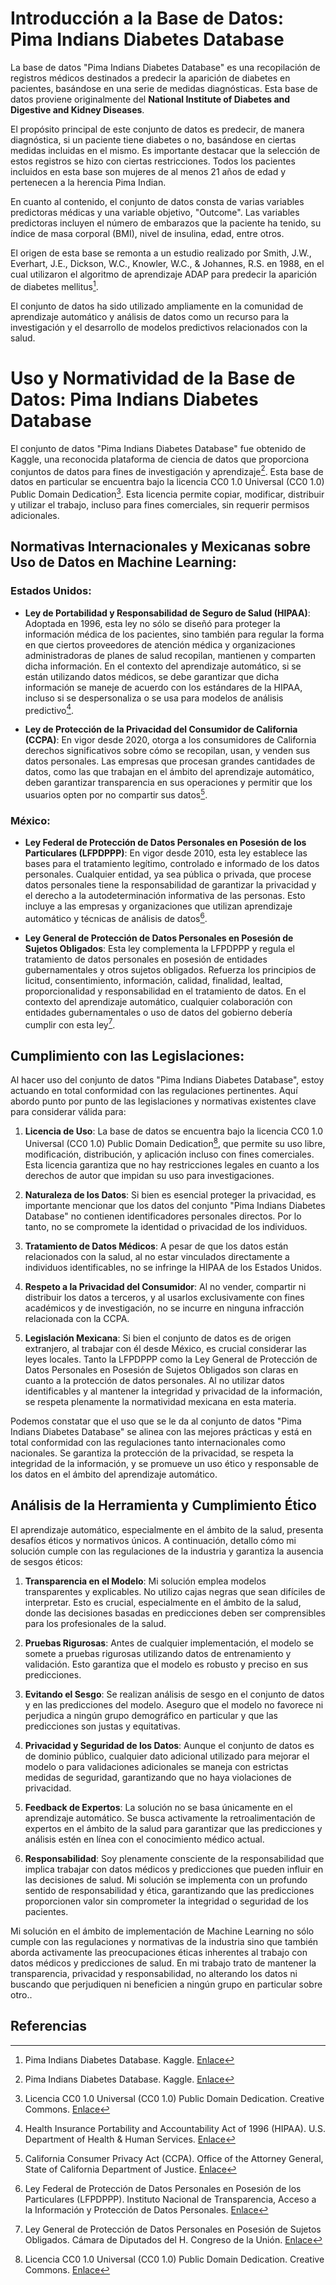 # Introducción a la Base de Datos: Pima Indians Diabetes Database

La base de datos "Pima Indians Diabetes Database" es una recopilación de registros médicos destinados a predecir la aparición de diabetes en pacientes, basándose en una serie de medidas diagnósticas. Esta base de datos proviene originalmente del **National Institute of Diabetes and Digestive and Kidney Diseases**.

El propósito principal de este conjunto de datos es predecir, de manera diagnóstica, si un paciente tiene diabetes o no, basándose en ciertas medidas incluidas en el mismo. Es importante destacar que la selección de estos registros se hizo con ciertas restricciones. Todos los pacientes incluidos en esta base son mujeres de al menos 21 años de edad y pertenecen a la herencia Pima Indian.

En cuanto al contenido, el conjunto de datos consta de varias variables predictoras médicas y una variable objetivo, "Outcome". Las variables predictoras incluyen el número de embarazos que la paciente ha tenido, su índice de masa corporal (BMI), nivel de insulina, edad, entre otros.

El origen de esta base se remonta a un estudio realizado por Smith, J.W., Everhart, J.E., Dickson, W.C., Knowler, W.C., & Johannes, R.S. en 1988, en el cual utilizaron el algoritmo de aprendizaje ADAP para predecir la aparición de diabetes mellitus[^1].

El conjunto de datos ha sido utilizado ampliamente en la comunidad de aprendizaje automático y análisis de datos como un recurso para la investigación y el desarrollo de modelos predictivos relacionados con la salud.

# Uso y Normatividad de la Base de Datos: Pima Indians Diabetes Database

El conjunto de datos "Pima Indians Diabetes Database" fue obtenido de Kaggle, una reconocida plataforma de ciencia de datos que proporciona conjuntos de datos para fines de investigación y aprendizaje[^1]. Esta base de datos en particular se encuentra bajo la licencia CC0 1.0 Universal (CC0 1.0) Public Domain Dedication[^2]. Esta licencia permite copiar, modificar, distribuir y utilizar el trabajo, incluso para fines comerciales, sin requerir permisos adicionales.

## Normativas Internacionales y Mexicanas sobre Uso de Datos en Machine Learning:

### Estados Unidos:

- **Ley de Portabilidad y Responsabilidad de Seguro de Salud (HIPAA)**: Adoptada en 1996, esta ley no sólo se diseñó para proteger la información médica de los pacientes, sino también para regular la forma en que ciertos proveedores de atención médica y organizaciones administradoras de planes de salud recopilan, mantienen y comparten dicha información. En el contexto del aprendizaje automático, si se están utilizando datos médicos, se debe garantizar que dicha información se maneje de acuerdo con los estándares de la HIPAA, incluso si se despersonaliza o se usa para modelos de análisis predictivo[^3].

- **Ley de Protección de la Privacidad del Consumidor de California (CCPA)**: En vigor desde 2020, otorga a los consumidores de California derechos significativos sobre cómo se recopilan, usan, y venden sus datos personales. Las empresas que procesan grandes cantidades de datos, como las que trabajan en el ámbito del aprendizaje automático, deben garantizar transparencia en sus operaciones y permitir que los usuarios opten por no compartir sus datos[^4].

### México:

- **Ley Federal de Protección de Datos Personales en Posesión de los Particulares (LFPDPPP)**: En vigor desde 2010, esta ley establece las bases para el tratamiento legítimo, controlado e informado de los datos personales. Cualquier entidad, ya sea pública o privada, que procese datos personales tiene la responsabilidad de garantizar la privacidad y el derecho a la autodeterminación informativa de las personas. Esto incluye a las empresas y organizaciones que utilizan aprendizaje automático y técnicas de análisis de datos[^5].

- **Ley General de Protección de Datos Personales en Posesión de Sujetos Obligados**: Esta ley complementa la LFPDPPP y regula el tratamiento de datos personales en posesión de entidades gubernamentales y otros sujetos obligados. Refuerza los principios de licitud, consentimiento, información, calidad, finalidad, lealtad, proporcionalidad y responsabilidad en el tratamiento de datos. En el contexto del aprendizaje automático, cualquier colaboración con entidades gubernamentales o uso de datos del gobierno debería cumplir con esta ley[^6].


## Cumplimiento con las Legislaciones:

Al hacer uso del conjunto de datos "Pima Indians Diabetes Database", estoy actuando en total conformidad con las regulaciones pertinentes. Aquí abordo punto por punto de las legislaciones y normativas existentes clave para considerar válida para:

1. **Licencia de Uso**: La base de datos se encuentra bajo la licencia CC0 1.0 Universal (CC0 1.0) Public Domain Dedication[^2], que permite su uso libre, modificación, distribución, y aplicación incluso con fines comerciales. Esta licencia garantiza que no hay restricciones legales en cuanto a los derechos de autor que impidan su uso para investigaciones.

2. **Naturaleza de los Datos**: Si bien es esencial proteger la privacidad, es importante mencionar que los datos del conjunto "Pima Indians Diabetes Database" no contienen identificadores personales directos. Por lo tanto, no se compromete la identidad o privacidad de los individuos.

3. **Tratamiento de Datos Médicos**: A pesar de que los datos están relacionados con la salud, al no estar vinculados directamente a individuos identificables, no se infringe la HIPAA de los Estados Unidos. 

4. **Respeto a la Privacidad del Consumidor**: Al no vender, compartir ni distribuir los datos a terceros, y al usarlos exclusivamente con fines académicos y de investigación, no se incurre en ninguna infracción relacionada con la CCPA.

5. **Legislación Mexicana**: Si bien el conjunto de datos es de origen extranjero, al trabajar con él desde México, es crucial considerar las leyes locales. Tanto la LFPDPPP como la Ley General de Protección de Datos Personales en Posesión de Sujetos Obligados son claras en cuanto a la protección de datos personales. Al no utilizar datos identificables y al mantener la integridad y privacidad de la información, se respeta plenamente la normatividad mexicana en esta materia.

Podemos constatar que el uso que se le da al conjunto de datos "Pima Indians Diabetes Database" se alinea con las mejores prácticas y está en total conformidad con las regulaciones tanto internacionales como nacionales. Se garantiza la protección de la privacidad, se respeta la integridad de la información, y se promueve un uso ético y responsable de los datos en el ámbito del aprendizaje automático.


## Análisis de la Herramienta y Cumplimiento Ético

El aprendizaje automático, especialmente en el ámbito de la salud, presenta desafíos éticos y normativos únicos. A continuación, detallo cómo mi solución cumple con las regulaciones de la industria y garantiza la ausencia de sesgos éticos:

1. **Transparencia en el Modelo**: Mi solución emplea modelos transparentes y explicables. No utilizo cajas negras que sean difíciles de interpretar. Esto es crucial, especialmente en el ámbito de la salud, donde las decisiones basadas en predicciones deben ser comprensibles para los profesionales de la salud.

2. **Pruebas Rigurosas**: Antes de cualquier implementación, el modelo se somete a pruebas rigurosas utilizando datos de entrenamiento y validación. Esto garantiza que el modelo es robusto y preciso en sus predicciones.

3. **Evitando el Sesgo**: Se realizan análisis de sesgo en el conjunto de datos y en las predicciones del modelo. Aseguro que el modelo no favorece ni perjudica a ningún grupo demográfico en particular y que las predicciones son justas y equitativas.

4. **Privacidad y Seguridad de los Datos**: Aunque el conjunto de datos es de dominio público, cualquier dato adicional utilizado para mejorar el modelo o para validaciones adicionales se maneja con estrictas medidas de seguridad, garantizando que no haya violaciones de privacidad.

5. **Feedback de Expertos**: La solución no se basa únicamente en el aprendizaje automático. Se busca activamente la retroalimentación de expertos en el ámbito de la salud para garantizar que las predicciones y análisis estén en línea con el conocimiento médico actual.

6. **Responsabilidad**: Soy plenamente consciente de la responsabilidad que implica trabajar con datos médicos y predicciones que pueden influir en las decisiones de salud. Mi solución se implementa con un profundo sentido de responsabilidad y ética, garantizando que las predicciones proporcionen valor sin comprometer la integridad o seguridad de los pacientes.

Mi solución en el ámbito de implementación de Machine Learning no sólo cumple con las regulaciones y normativas de la industria sino que también aborda activamente las preocupaciones éticas inherentes al trabajo con datos médicos y predicciones de salud. En mi trabajo trato de mantener la transparencia, privacidad y responsabilidad, no alterando los datos ni buscando que perjudiquen ni beneficien a ningún grupo en particular sobre otro..


## Referencias

[^1]: Pima Indians Diabetes Database. Kaggle. [Enlace](https://www.kaggle.com/datasets/uciml/pima-indians-diabetes-database)
[^2]: Licencia CC0 1.0 Universal (CC0 1.0) Public Domain Dedication. Creative Commons. [Enlace](https://creativecommons.org/publicdomain/zero/1.0/)
[^3]: Health Insurance Portability and Accountability Act of 1996 (HIPAA). U.S. Department of Health & Human Services. [Enlace](https://www.hhs.gov/hipaa/index.html)
[^4]: California Consumer Privacy Act (CCPA). Office of the Attorney General, State of California Department of Justice. [Enlace](https://oag.ca.gov/privacy/ccpa)
[^5]: Ley Federal de Protección de Datos Personales en Posesión de los Particulares (LFPDPPP). Instituto Nacional de Transparencia, Acceso a la Información y Protección de Datos Personales. [Enlace](https://www.inai.org.mx/vut-web/faces/view/reglamentos/leyes/LFPDPPP.pdf)
[^6]: Ley General de Protección de Datos Personales en Posesión de Sujetos Obligados. Cámara de Diputados del H. Congreso de la Unión. [Enlace](https://www.diputados.gob.mx/LeyesBiblio/pdf/LGPDPPSO_200121.pdf)

